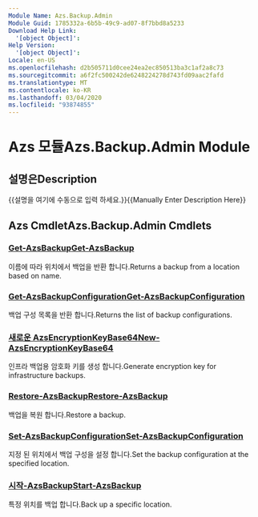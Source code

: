 ```yaml
---
Module Name: Azs.Backup.Admin
Module Guid: 1785332a-6b5b-49c9-ad07-8f7bbd8a5233
Download Help Link:
  '[object Object]': 
Help Version:
  '[object Object]': 
Locale: en-US
ms.openlocfilehash: d2b505711d0cee24ea2ec850513ba3c1af2a8c73
ms.sourcegitcommit: a6f2fc500242de6248224278d743fd09aac2fafd
ms.translationtype: MT
ms.contentlocale: ko-KR
ms.lasthandoff: 03/04/2020
ms.locfileid: "93874855"
---
```

# <span data-ttu-id="dfb57-101">Azs 모듈</span><span class="sxs-lookup"><span data-stu-id="dfb57-101">Azs.Backup.Admin Module</span></span>
## <span data-ttu-id="dfb57-102">설명은</span><span class="sxs-lookup"><span data-stu-id="dfb57-102">Description</span></span>
<span data-ttu-id="dfb57-103">{{설명을 여기에 수동으로 입력 하세요.}}</span><span class="sxs-lookup"><span data-stu-id="dfb57-103">{{Manually Enter Description Here}}</span></span>

## <span data-ttu-id="dfb57-104">Azs Cmdlet</span><span class="sxs-lookup"><span data-stu-id="dfb57-104">Azs.Backup.Admin Cmdlets</span></span>
### [<span data-ttu-id="dfb57-105">Get-AzsBackup</span><span class="sxs-lookup"><span data-stu-id="dfb57-105">Get-AzsBackup</span></span>](Get-AzsBackup.md)
<span data-ttu-id="dfb57-106">이름에 따라 위치에서 백업을 반환 합니다.</span><span class="sxs-lookup"><span data-stu-id="dfb57-106">Returns a backup from a location based on name.</span></span>

### [<span data-ttu-id="dfb57-107">Get-AzsBackupConfiguration</span><span class="sxs-lookup"><span data-stu-id="dfb57-107">Get-AzsBackupConfiguration</span></span>](Get-AzsBackupConfiguration.md)
<span data-ttu-id="dfb57-108">백업 구성 목록을 반환 합니다.</span><span class="sxs-lookup"><span data-stu-id="dfb57-108">Returns the list of backup configurations.</span></span>

### [<span data-ttu-id="dfb57-109">새로운 AzsEncryptionKeyBase64</span><span class="sxs-lookup"><span data-stu-id="dfb57-109">New-AzsEncryptionKeyBase64</span></span>](New-AzsEncryptionKeyBase64.md)
<span data-ttu-id="dfb57-110">인프라 백업용 암호화 키를 생성 합니다.</span><span class="sxs-lookup"><span data-stu-id="dfb57-110">Generate encryption key for infrastructure backups.</span></span>

### [<span data-ttu-id="dfb57-111">Restore-AzsBackup</span><span class="sxs-lookup"><span data-stu-id="dfb57-111">Restore-AzsBackup</span></span>](Restore-AzsBackup.md)
<span data-ttu-id="dfb57-112">백업을 복원 합니다.</span><span class="sxs-lookup"><span data-stu-id="dfb57-112">Restore a backup.</span></span>

### [<span data-ttu-id="dfb57-113">Set-AzsBackupConfiguration</span><span class="sxs-lookup"><span data-stu-id="dfb57-113">Set-AzsBackupConfiguration</span></span>](Set-AzsBackupConfiguration.md)
<span data-ttu-id="dfb57-114">지정 된 위치에서 백업 구성을 설정 합니다.</span><span class="sxs-lookup"><span data-stu-id="dfb57-114">Set the backup configuration at the specified location.</span></span>

### [<span data-ttu-id="dfb57-115">시작-AzsBackup</span><span class="sxs-lookup"><span data-stu-id="dfb57-115">Start-AzsBackup</span></span>](Start-AzsBackup.md)
<span data-ttu-id="dfb57-116">특정 위치를 백업 합니다.</span><span class="sxs-lookup"><span data-stu-id="dfb57-116">Back up a specific location.</span></span>

